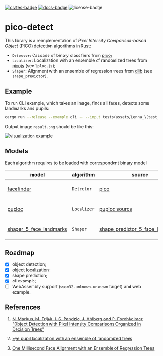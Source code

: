 [![crates-badge]][crates]
[![docs-badge]][docs]
![license-badge]

# pico-detect

This library is a reimplementation of _Pixel Intensity Comparison-based Object_ (PICO) detection algorithms in Rust:

- `Detector`: Cascade of binary classifiers from [pico];
- `Localizer`: Localization with an ensemble of randomized trees from [picojs](https://github.com/nenadmarkus/picojs) (see `lploc.js`);
- `Shaper`: Alignment with an ensemble of regression trees from [dlib](https://github.com/davisking/dlib) (see `shape_predictor`).


## Example

To run CLI example, which takes an image, finds all faces, detects some landmarks and pupils:

```sh
cargo run --release --example cli -- --input tests/assets/Lenna_\(test_image\).png --output result.png
```

Output image `result.png` should be like this:

![visualization example](./tests/assets/Lenna_(result_image).png)

## Models

Each algorithm requires to be loaded with correspondent binary model.

| model                     | algorithm   | source                             | Description               |
|---------------------------|-------------|------------------------------------|---------------------------|
| [facefinder]              | `Detector`  | [pico]                             | Human face classifier     |
| [puploc]                  | `Localizer` | [puploc source]                    | Human eye pupil localizer |
| [shaper_5_face_landmarks] | `Shaper`    | [shape_predictor_5_face_landmarks] | Human 5 face landmarks    |

## Roadmap

* [x] object detection;
* [x] object localization;
* [x] shape prediction;
* [x] cli example;
* [ ] WebAssembly support (`wasm32-unknown-unknown` target) and web example.

## References

1. [N. Markus, M. Frljak, I. S. Pandzic, J. Ahlberg and R. Forchheimer, "Object Detection with Pixel Intensity Comparisons Organized in Decision Trees"](http://arxiv.org/abs/1305.4537)

2. [Eye pupil localization with an ensemble of randomized trees](https://across.fer.hr/_download/repository/PR4885.pdf)

3. [One Millisecond Face Alignment with an Ensemble of Regression Trees](https://www.cv-foundation.org/openaccess/content_cvpr_2014/papers/Kazemi_One_Millisecond_Face_2014_CVPR_paper.pdf)

[crates]: https://crates.io/crates/pico-detect
[docs]: https://docs.rs/pico-detect/0.2.0/pico_detect
[docs-badge]: https://docs.rs/pico-detect/badge.svg
[crates-badge]: https://img.shields.io/crates/v/pico-detect
[license-badge]: https://img.shields.io/crates/l/pico-detect

[pico]: https://github.com/nenadmarkus/pico

[facefinder]: https://github.com/rostyslavb/pico-detect/raw/master/models/facefinder
[puploc]: https://github.com/rostyslavb/pico-detect/raw/master/models/puploc.bin
[shaper_5_face_landmarks]: https://github.com/rostyslavb/pico-detect/raw/master/models/shaper_5_face_landmarks.bin

[puploc source]: https://drone.nenadmarkus.com/data/blog-stuff/puploc.bin
[shape_predictor_5_face_landmarks]: https://github.com/davisking/dlib-models#shape_predictor_5_face_landmarksdatbz2
